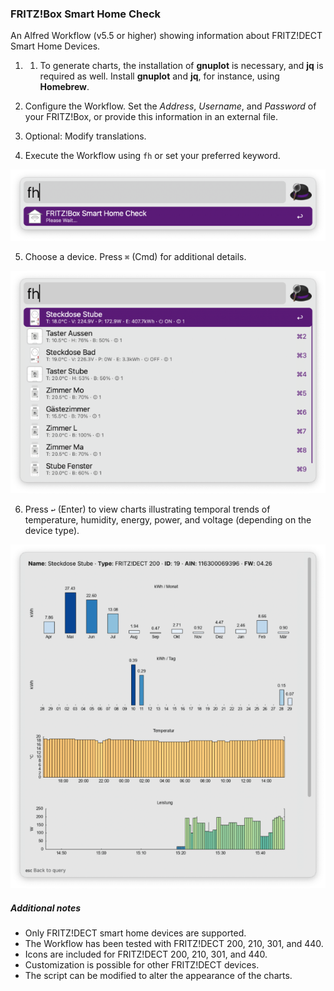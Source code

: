 ### FRITZ!Box Smart Home Check

An Alfred Workflow (v5.5 or higher) showing information about FRITZ!DECT Smart Home Devices.

1. 1. To generate charts, the installation of **gnuplot** is necessary, and **jq** is required as well. Install **gnuplot** and **jq**, for instance, using **Homebrew**.

2. Configure the Workflow. Set the *Address*, *Username*, and *Password* of your FRITZ!Box, or provide this information in an external file.

3. Optional: Modify translations.

4. Execute the Workflow using `fh` or set your preferred keyword.

![fh](images/1w.png)

5. Choose a device. Press `⌘` (Cmd) for additional details.

![Device Selection](images/2aw.png)

6. Press `↩` (Enter) to view charts illustrating temporal trends of temperature, humidity, energy, power, and voltage (depending on the device type).

![Statistics](images/3w.png)

##### Additional notes

- Only FRITZ!DECT smart home devices are supported.
- The Workflow has been tested with FRITZ!DECT 200, 210, 301, and 440.
- Icons are included for FRITZ!DECT 200, 210, 301, and 440.
- Customization is possible for other FRITZ!DECT devices.
- The script can be modified to alter the appearance of the charts.
